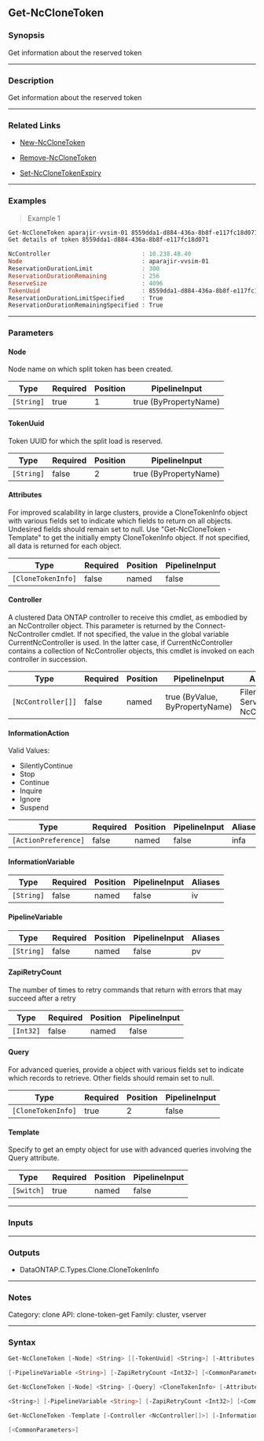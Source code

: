 Get-NcCloneToken
----------------

### Synopsis
Get information about the reserved token

---

### Description

Get information about the reserved token

---

### Related Links
* [New-NcCloneToken](New-NcCloneToken)

* [Remove-NcCloneToken](Remove-NcCloneToken)

* [Set-NcCloneTokenExpiry](Set-NcCloneTokenExpiry)

---

### Examples
> Example 1

```PowerShell
Get-NcCloneToken aparajir-vvsim-01 8559dda1-d884-436a-8b8f-e117fc18d071
Get details of token 8559dda1-d884-436a-8b8f-e117fc18d071

NcController                          : 10.238.48.40
Node                                  : aparajir-vvsim-01
ReservationDurationLimit              : 300
ReservationDurationRemaining          : 256
ReserveSize                           : 4096
TokenUuid                             : 8559dda1-d884-436a-8b8f-e117fc18d071
ReservationDurationLimitSpecified     : True
ReservationDurationRemainingSpecified : True

```

---

### Parameters
#### **Node**
Node name on which split token has been created.

|Type      |Required|Position|PipelineInput        |
|----------|--------|--------|---------------------|
|`[String]`|true    |1       |true (ByPropertyName)|

#### **TokenUuid**
Token UUID for which the split load is reserved.

|Type      |Required|Position|PipelineInput        |
|----------|--------|--------|---------------------|
|`[String]`|false   |2       |true (ByPropertyName)|

#### **Attributes**
For improved scalability in large clusters, provide a CloneTokenInfo object with various fields set to indicate which fields to return on all objects.  Undesired fields should remain set to null.  Use "Get-NcCloneToken -Template" to get the initially empty CloneTokenInfo object.  If not specified, all data is returned for each object.

|Type              |Required|Position|PipelineInput|
|------------------|--------|--------|-------------|
|`[CloneTokenInfo]`|false   |named   |false        |

#### **Controller**
A clustered Data ONTAP controller to receive this cmdlet, as embodied by an NcController object.  This parameter is returned by the Connect-NcController cmdlet.  If not specified, the value in the global variable CurrentNcController is used.  In the latter case, if CurrentNcController contains a collection of NcController objects, this cmdlet is invoked on each controller in succession.

|Type              |Required|Position|PipelineInput                 |Aliases                          |
|------------------|--------|--------|------------------------------|---------------------------------|
|`[NcController[]]`|false   |named   |true (ByValue, ByPropertyName)|Filer<br/>Server<br/>NcController|

#### **InformationAction**

Valid Values:

* SilentlyContinue
* Stop
* Continue
* Inquire
* Ignore
* Suspend

|Type                |Required|Position|PipelineInput|Aliases|
|--------------------|--------|--------|-------------|-------|
|`[ActionPreference]`|false   |named   |false        |infa   |

#### **InformationVariable**

|Type      |Required|Position|PipelineInput|Aliases|
|----------|--------|--------|-------------|-------|
|`[String]`|false   |named   |false        |iv     |

#### **PipelineVariable**

|Type      |Required|Position|PipelineInput|Aliases|
|----------|--------|--------|-------------|-------|
|`[String]`|false   |named   |false        |pv     |

#### **ZapiRetryCount**
The number of times to retry commands that return with errors that may succeed after a retry

|Type     |Required|Position|PipelineInput|
|---------|--------|--------|-------------|
|`[Int32]`|false   |named   |false        |

#### **Query**
For advanced queries, provide a object with various fields set to indicate which records to retrieve.  Other fields should remain set to null.

|Type              |Required|Position|PipelineInput|
|------------------|--------|--------|-------------|
|`[CloneTokenInfo]`|true    |2       |false        |

#### **Template**
Specify to get an empty object for use with advanced queries involving the Query attribute.

|Type      |Required|Position|PipelineInput|
|----------|--------|--------|-------------|
|`[Switch]`|true    |named   |false        |

---

### Inputs

---

### Outputs
* DataONTAP.C.Types.Clone.CloneTokenInfo

---

### Notes
Category: clone
API: clone-token-get
Family: cluster, vserver

---

### Syntax
```PowerShell
Get-NcCloneToken [-Node] <String> [[-TokenUuid] <String>] [-Attributes <CloneTokenInfo>] [-Controller <NcController[]>] [-InformationAction <ActionPreference>] [-InformationVariable <String>] 
```
```PowerShell
[-PipelineVariable <String>] [-ZapiRetryCount <Int32>] [<CommonParameters>]
```
```PowerShell
Get-NcCloneToken [-Node] <String> [-Query] <CloneTokenInfo> [-Attributes <CloneTokenInfo>] [-Controller <NcController[]>] [-InformationAction <ActionPreference>] [-InformationVariable 
```
```PowerShell
<String>] [-PipelineVariable <String>] [-ZapiRetryCount <Int32>] [<CommonParameters>]
```
```PowerShell
Get-NcCloneToken -Template [-Controller <NcController[]>] [-InformationAction <ActionPreference>] [-InformationVariable <String>] [-PipelineVariable <String>] [-ZapiRetryCount <Int32>] 
```
```PowerShell
[<CommonParameters>]
```
